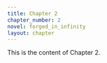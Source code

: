 ```yaml
---
title: Chapter 2
chapter_number: 2
novel: forged_in_infinity
layout: chapter
---
```


This is the content of Chapter 2.